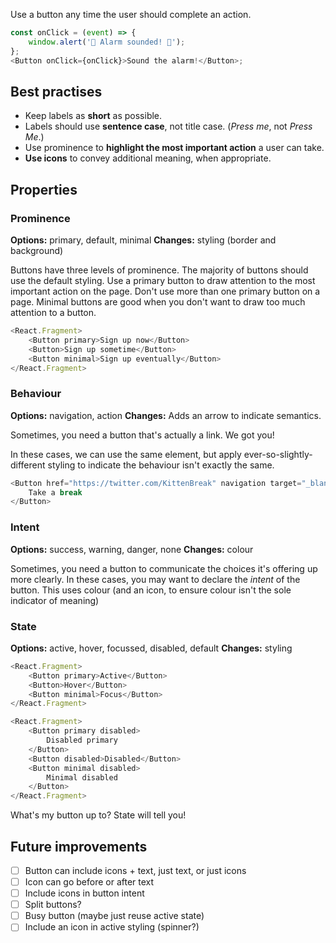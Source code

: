 Use a button any time the user should complete an action.

```js
const onClick = (event) => {
	window.alert('🚨 Alarm sounded! 🚨');
};
<Button onClick={onClick}>Sound the alarm!</Button>;
```

## Best practises

- Keep labels as **short** as possible.
- Labels should use **sentence case**, not title case. (_Press me_, not _Press Me_.)
- Use prominence to **highlight the most important action** a user can take.
- **Use icons** to convey additional meaning, when appropriate.

## Properties

### Prominence

**Options:** primary, default, minimal **Changes:** styling (border and background)

Buttons have three levels of prominence. The majority of buttons should use the default styling. Use a primary button to draw attention to the most important action on the page. Don't use more than one primary button on a page. Minimal buttons are good when you don't want to draw too much attention to a button.

```js
<React.Fragment>
	<Button primary>Sign up now</Button>
	<Button>Sign up sometime</Button>
	<Button minimal>Sign up eventually</Button>
</React.Fragment>
```

### Behaviour

**Options:** navigation, action **Changes:** Adds an arrow to indicate semantics.

Sometimes, you need a button that's actually a link. We got you!

In these cases, we can use the same element, but apply ever-so-slightly-different styling to indicate the behaviour isn't exactly the same.

```js
<Button href="https://twitter.com/KittenBreak" navigation target="_blank">
	Take a break
</Button>
```

### Intent

**Options:** success, warning, danger, none **Changes:** colour

Sometimes, you need a button to communicate the choices it's offering up more clearly. In these cases, you may want to declare the _intent_ of the button. This uses colour (and an icon, to ensure colour isn't the sole indicator of meaning)

### State

**Options:** active, hover, focussed, disabled, default **Changes:** styling

```js
<React.Fragment>
	<Button primary>Active</Button>
	<Button>Hover</Button>
	<Button minimal>Focus</Button>
</React.Fragment>
```

```js
<React.Fragment>
	<Button primary disabled>
		Disabled primary
	</Button>
	<Button disabled>Disabled</Button>
	<Button minimal disabled>
		Minimal disabled
	</Button>
</React.Fragment>
```

What's my button up to? State will tell you!

## Future improvements

- [ ] Button can include icons + text, just text, or just icons
- [ ] Icon can go before or after text
- [ ] Include icons in button intent
- [ ] Split buttons?
- [ ] Busy button (maybe just reuse active state)
- [ ] Include an icon in active styling (spinner?)
